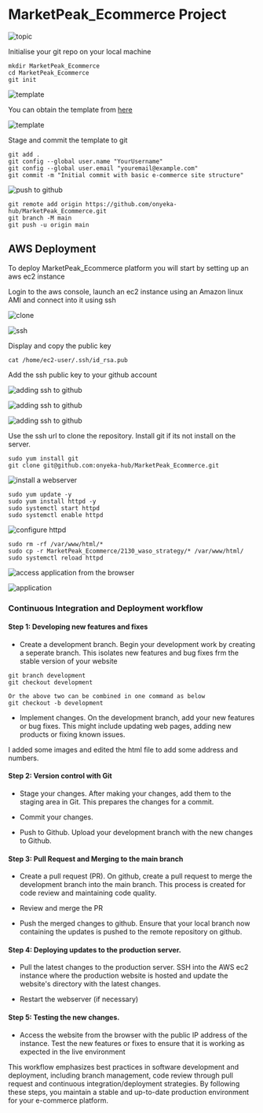 # MarketPeak_Ecommerce Project

![topic](./images/topic.PNG)

Initialise your git repo on your local machine

```
mkdir MarketPeak_Ecommerce
cd MarketPeak_Ecommerce
git init
```

![template](./images/template.PNG)

You can obtain the template from [here](https://www.tooplate.com/view/2130-Onyeka-Onu)

![template](./images/template2.PNG)

Stage and commit the template to git
```
git add .
git config --global user.name "YourUsername"
git config --global user.email "youremail@example.com"
git commit -m "Initial commit with basic e-commerce site structure"
```

![push to github](./images/push-to-github.PNG)

```
git remote add origin https://github.com/onyeka-hub/MarketPeak_Ecommerce.git
git branch -M main
git push -u origin main
```

## AWS Deployment

To deploy MarketPeak_Ecommerce platform you will start by setting up an aws ec2 instance

Login to the aws console, launch an ec2 instance using an Amazon linux AMI and connect into it using ssh

![clone](./images/cloning-marketpeak.PNG)

![ssh](./images/ssh-method.PNG)

Display and copy the public key

```
cat /home/ec2-user/.ssh/id_rsa.pub
```

Add the ssh public key to your github account

![adding ssh to github](./images/adding-ssh-to-github.PNG)

![adding ssh to github](./images/ssh-method2.PNG)

![adding ssh to github](./images/ssh-method3.PNG)

Use the ssh url to clone the repository. Install git if its not install on the server.

```
sudo yum install git
git clone git@github.com:onyeka-hub/MarketPeak_Ecommerce.git
```

![install a webserver](./images/webserver.PNG)

```
sudo yum update -y
sudo yum install httpd -y
sudo systemctl start httpd
sudo systemctl enable httpd
```

![configure httpd](./images/configure-httpd.PNG)

```
sudo rm -rf /var/www/html/*
sudo cp -r MarketPeak_Ecommerce/2130_waso_strategy/* /var/www/html/
sudo systemctl reload httpd
```

![access application from the browser](./images/access-browser.PNG)

![application](./images/website-from-the-browser.PNG)


### Continuous Integration and Deployment workflow

#### Step 1: Developing new features and fixes

- Create a development branch. Begin your development work by creating a seperate branch. This isolates new features and bug fixes frm the stable version of your website
```
git branch development
git checkout development

Or the above two can be combined in one command as below
git checkout -b development
```
- Implement changes. On the development branch, add your new features or bug fixes. This might include updating web pages, adding new products or fixing known issues.

I added some images and edited the html file to add some address and numbers.

#### Step 2: Version control with Git
- Stage your changes. After making your changes, add them to the staging area in Git. This prepares the changes for a commit.

- Commit your changes.

- Push to Github. Upload your development branch with the new changes to Github.

#### Step 3: Pull Request and Merging to the main branch

- Create a pull request (PR). On github, create a pull request to merge the development branch into the main branch. This process is created for code review and maintaining code quality.

- Review and merge the PR

- Push the merged changes to github. Ensure that your local branch now containing the updates is pushed to the remote repository on github.

#### Step 4: Deploying updates to the production server.

- Pull the latest changes to the production server. SSH into the AWS ec2 instance where the production website is hosted and update the website's directory with the latest changes.

- Restart the webserver (if necessary)

#### Step 5: Testing the new changes.

- Access the website from the browser with the public IP address of the instance. Test the new features or fixes to ensure that it is working as expected in the live environment

This workflow emphasizes best practices in software development and deployment, including branch management, code review through pull request and continuous integration/deployment strategies. By following these steps, you maintain a stable and up-to-date production environment for your e-commerce platform.